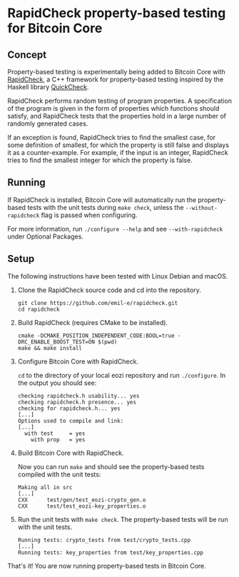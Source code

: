 # RapidCheck property-based testing for Bitcoin Core

## Concept

Property-based testing is experimentally being added to Bitcoin Core with
[RapidCheck](https://github.com/emil-e/rapidcheck), a C++ framework for
property-based testing inspired by the Haskell library
[QuickCheck](https://hackage.haskell.org/package/QuickCheck).

RapidCheck performs random testing of program properties. A specification of the
program is given in the form of properties which functions should satisfy, and
RapidCheck tests that the properties hold in a large number of randomly
generated cases.

If an exception is found, RapidCheck tries to find the smallest case, for some
definition of smallest, for which the property is still false and displays it as
a counter-example. For example, if the input is an integer, RapidCheck tries to
find the smallest integer for which the property is false.

## Running

If RapidCheck is installed, Bitcoin Core will automatically run the
property-based tests with the unit tests during `make check`, unless the
`--without-rapidcheck` flag is passed when configuring.

For more information, run `./configure --help` and see `--with-rapidcheck` under
Optional Packages.

## Setup

The following instructions have been tested with Linux Debian and macOS.

1. Clone the RapidCheck source code and cd into the repository.

    ```shell
    git clone https://github.com/emil-e/rapidcheck.git
    cd rapidcheck
    ```

2. Build RapidCheck (requires CMake to be installed).

    ```shell
    cmake -DCMAKE_POSITION_INDEPENDENT_CODE:BOOL=true -DRC_ENABLE_BOOST_TEST=ON $(pwd)
    make && make install
    ```

3. Configure Bitcoin Core with RapidCheck.

    `cd` to the directory of your local eozi repository and run
    `./configure`. In the output you should see:

    ```shell
    checking rapidcheck.h usability... yes
    checking rapidcheck.h presence... yes
    checking for rapidcheck.h... yes
    [...]
    Options used to compile and link:
    [...]
      with test     = yes
        with prop   = yes
    ```

4. Build Bitcoin Core with RapidCheck.

    Now you can run `make` and should see the property-based tests compiled with
    the unit tests:

    ```shell
    Making all in src
    [...]
    CXX      test/gen/test_eozi-crypto_gen.o
    CXX      test/test_eozi-key_properties.o
    ```

5. Run the unit tests with `make check`. The property-based tests will be run
   with the unit tests.

    ```shell
    Running tests: crypto_tests from test/crypto_tests.cpp
    [...]
    Running tests: key_properties from test/key_properties.cpp
    ```

That's it! You are now running property-based tests in Bitcoin Core.
